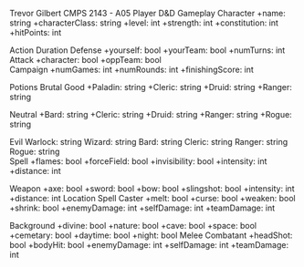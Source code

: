 Trevor Gilbert  CMPS 2143 - A05
Player
D&D Gameplay
Character	+name: string
+characterClass: string
+level: int
+strength: int
+constitution: int
+hitPoints: int	

Action
Duration
Defense	+yourself: bool
+yourTeam: bool	+numTurns: int
Attack	+character: bool
+oppTeam: bool	
Campaign	+numGames: int
+numRounds: int
+finishingScore: int	




Potions
Brutal
Good	+Paladin: string
+Cleric: string
+Druid: string
+Ranger: string	

Neutral	+Bard: string
+Cleric: string
+Druid: string
+Ranger: string
+Rogue: string	

Evil	Warlock: string
Wizard: string
Bard: string
Cleric: string
Ranger: string
Rogue: string	
Spell	+flames: bool
+forceField: bool
+invisibility: bool	+intensity: int
+distance: int

Weapon	+axe: bool 
+sword: bool
+bow: bool
+slingshot: bool	+intensity: int
+distance: int
Location
Spell Caster	+melt: bool
+curse: bool
+weaken: bool
+shrink: bool	+enemyDamage: int
+selfDamage: int
+teamDamage: int



Background	+divine: bool
+nature: bool
+cave: bool
+space: bool
+cemetary: bool	+daytime: bool
+night: bool
Melee Combatant	+headShot: bool
+bodyHit: bool	+enemyDamage: int
+selfDamage: int
+teamDamage: int
